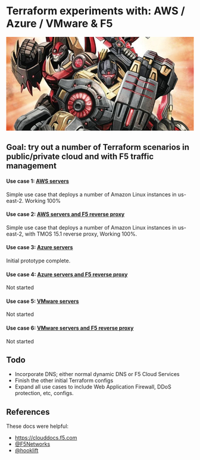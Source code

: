 # Terraform experiments with: AWS / Azure / VMware & F5 

![Dinobots image](https://github.com/init4/terraform-experiments/blob/master/html/dinobots.jpg?raw=true)

## Goal: try out a number of Terraform scenarios in public/private cloud and with F5 traffic management 

#### Use case 1: [AWS servers](https://github.com/init4/terraform-experiments/tree/master/dinobots) 
Simple use case that deploys a number of Amazon Linux instances in us-east-2. Working 100%

#### Use case 2: [AWS servers and F5 reverse proxy](https://github.com/init4/terraform-experiments/tree/master/dinobots_with-f5/) 
Simple use case that deploys a number of Amazon Linux instances in us-east-2, with TMOS 15.1 reverse proxy, Working 100%.

#### Use case 3: [Azure servers](https://github.com/init4/terraform-experiments/tree/master/constructicons/) 
Initial prototype complete.

#### Use case 4: [Azure servers and F5 reverse proxy](https://github.com/init4/terraform-experiments/tree/master/constructicons_with-f5/)
Not started

#### Use case 5: [VMware servers](https://github.com/init4/terraform-experiments/tree/master/combaticons/)
Not started

#### Use case 6: [VMware servers and F5 reverse proxy](https://github.com/init4/terraform-experiments/tree/master/combaticons_with-f5/)
Not started

## Todo 
- Incorporate DNS; either normal dynamic DNS or F5 Cloud Services
- Finish the other initial Terraform configs 
- Expand all use cases to include Web Application Firewall, DDoS protection, etc, configs. 

## References
These docs were helpful:
- https://clouddocs.f5.com 
- [@F5Networks](https://github.com/F5Networks/terraform-provider-bigip)
- [@hooklift](https://github.com/hooklift/terraform-provider-vix)
 

